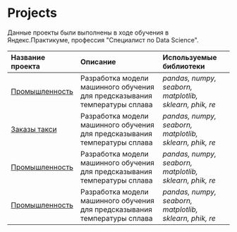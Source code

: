 # Projects

Данные проекты были выполнены в ходе обучения в Яндекс.Практикуме, профессия "Специалист по Data Science".

| Название проекта | Описание | Используемые библиотеки | 
| :---------------------- | :---------------------- | :---------------------- |
| [Промышленность](Industry_project) | Разработка модели машинного обучения для предсказывания температуры сплава | *pandas, numpy, seaborn, matplotlib, sklearn, phik, re* |
| [Заказы такси](Order_taxi_projects) | Разработка модели машинного обучения для предсказывания температуры сплава | *pandas, numpy, seaborn, matplotlib, sklearn, phik, re* |
| [Промышленность](Industry_project) | Разработка модели машинного обучения для предсказывания температуры сплава | *pandas, numpy, seaborn, matplotlib, sklearn, phik, re* |
| [Промышленность](Industry_project) | Разработка модели машинного обучения для предсказывания температуры сплава | *pandas, numpy, seaborn, matplotlib, sklearn, phik, re* |
